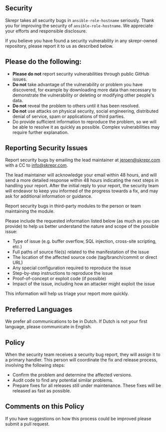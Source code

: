 ## Security

Skrepr takes all security bugs in `ansible-role-hostname` seriously.
Thank you for improving the security of `ansible-role-hostname`. We appreciate your efforts and
responsible disclosure.

If you believe you have found a security vulnerability in any skrepr-owned repository, please report it to us as described below.

## Please do the following:

- **Please do not** report security vulnerabilities through public GitHub issues.
- **Do not** take advantage of the vulnerability or problem you have discovered, for example by downloading more data than necessary to demonstrate the vulnerability or deleting or modifying other people's data.
- **Do not** reveal the problem to others until it has been resolved.
- **Do not** use attacks on physical security, social engineering, distributed denial of service, spam or applications of third parties.
- Do provide sufficient information to reproduce the problem, so we will be able to resolve it as quickly as possible. Complex vulnerabilities may require further explanation.

## Reporting Security Issues

Report security bugs by emailing the lead maintainer at [jeroen@skrepr.com](mailto:jeroen@skrepr.com) with a CC to [info@skrepr.com](mailto:info@skrepr.com).

The lead maintainer will acknowledge your email within 48 hours, and will send a
more detailed response within 48 hours indicating the next steps in handling
your report. After the initial reply to your report, the security team will
endeavor to keep you informed of the progress towards a fix, and may ask for additional information or guidance.

Report security bugs in third-party modules to the person or team maintaining
the module.

Please include the requested information listed below (as much as you can provide) to help us better understand the nature and scope of the possible issue:

  * Type of issue (e.g. buffer overflow, SQL injection, cross-site scripting, etc.)
  * Full paths of source file(s) related to the manifestation of the issue
  * The location of the affected source code (tag/branch/commit or direct URL)
  * Any special configuration required to reproduce the issue
  * Step-by-step instructions to reproduce the issue
  * Proof-of-concept or exploit code (if possible)
  * Impact of the issue, including how an attacker might exploit the issue

This information will help us triage your report more quickly.

## Preferred Languages

We prefer all communications to be in Dutch. If Dutch is not your first language, please communicate in English.

## Policy

When the security team receives a security bug report, they will assign it to a
primary handler. This person will coordinate the fix and release process,
involving the following steps:

  * Confirm the problem and determine the affected versions.
  * Audit code to find any potential similar problems.
  * Prepare fixes for all releases still under maintenance. These fixes will be
    released as fast as possible.

## Comments on this Policy

If you have suggestions on how this process could be improved please submit a
pull request.